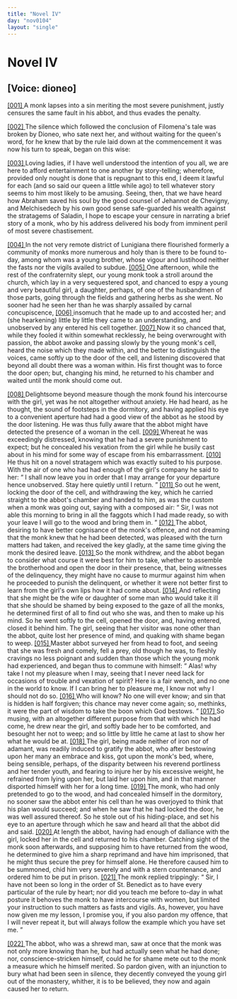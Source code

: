 ```yaml
---
title: "Novel IV"
day: "nov0104"
layout: "single"
---
```

<div id="nov0104" type="novella" who="dioneo">
 <h1>
  Novel IV
 </h1>
 <p>
  <h2>
   [Voice: dioneo]
  </h2>
 </p>
 <argument>
  <p>
   <a href="{{ site.baseurl }}itDecameron/nov0104#p01040001">
    [001]
   </a>
   A monk lapses into a sin meriting the most severe punishment,
 justly censures the same fault in his abbot, and
 thus evades the penalty.
  </p>
 </argument>
 <div3 type="commentary" who="author">
  <p>
   <a href="{{ site.baseurl }}itDecameron/nov0104#p01040002">
    [002]
   </a>
   The
   silence which followed the conclusion of Filomena's tale
 was broken by Dioneo, who sate next her, and without waiting for
 the queen's word, for he knew that by the rule laid down at the
 commencement it was now his turn to speak, began on this wise:
  </p>
 </div3>
 <div3 type="commentary" who="dioneo">
  <p>
   <a href="{{ site.baseurl }}itDecameron/nov0104#p01040003">
    [003]
   </a>
   Loving ladies, if I have well understood the intention of you all, we
 are here to afford entertainment to one another by story-telling;
 wherefore, provided only nought is done that is repugnant to this
 end, I deem it lawful for each (and so said our queen a little while
 ago) to tell whatever story seems to him most likely to be amusing.
 Seeing, then, that we have heard how Abraham saved his soul by the
 good counsel of Jehannot de Chevigny, and Melchisedech by his own
 good sense safe-guarded his wealth against the stratagems of Saladin,
 I hope to escape your censure in narrating a brief story of a monk,
 who by his address delivered his body from imminent peril of most
 severe chastisement.
  </p>
 </div3>
 <p>
  <a href="{{ site.baseurl }}itDecameron/nov0104#p01040004">
   [004]
  </a>
  In the not very remote district of Lunigiana there flourished
 formerly a community of monks more numerous and holy than is
 there to be found to-day, among whom was a young brother, whose
 vigour and lustihood neither the fasts nor the vigils availed to subdue.
  <a href="{{ site.baseurl }}itDecameron/nov0104#p01040005">
   [005]
  </a>
  One afternoon, while the rest of the confraternity slept, our young
 monk took a stroll around the church, which lay in a very sequestered
 spot, and chanced to espy a young and very beautiful girl, a
 daughter, perhaps, of one of the husbandmen of those parts, going
 through the fields and gathering herbs as she went. No sooner had
  he seen her than he was sharply assailed by carnal concupiscence,
  <a href="{{ site.baseurl }}itDecameron/nov0104#p01040006">
   [006]
  </a>
  insomuch that he made up to and accosted her; and (she hearkening)
 little by little they came to an understanding, and unobserved
 by any entered his cell together.
  <a href="{{ site.baseurl }}itDecameron/nov0104#p01040007">
   [007]
  </a>
  Now it so chanced that, while
 they fooled it within somewhat recklessly, he being overwrought
 with passion, the abbot awoke and passing slowly by the young
 monk's cell, heard the noise which they made within, and the better
 to distinguish the voices, came softly up to the door of the cell, and
 listening discovered that beyond all doubt there was a woman within.
 His first thought was to force the door open; but, changing his
 mind, he returned to his chamber and waited until the monk should
 come out.
 </p>
 <p>
  <a href="{{ site.baseurl }}itDecameron/nov0104#p01040008">
   [008]
  </a>
  Delightsome beyond measure though the monk found his
 intercourse with the girl, yet was he not altogether without anxiety.
 He had heard, as he thought, the sound of footsteps in the dormitory,
 and having applied his eye to a convenient aperture had had a good
 view of the abbot as he stood by the door listening. He was thus
 fully aware that the abbot might have detected the presence of a
 woman in the cell.
  <a href="{{ site.baseurl }}itDecameron/nov0104#p01040009">
   [009]
  </a>
  Whereat he was exceedingly distressed, knowing
 that he had a severe punishment to expect; but he concealed his
 vexation from the girl while he busily cast about in his mind for
 some way of escape from his embarrassment.
  <a href="{{ site.baseurl }}itDecameron/nov0104#p01040010">
   [010]
  </a>
  He thus hit on a novel
 stratagem which was exactly suited to his purpose. With the air of
 one who had had enough of the girl's company he said to her:
  <q direct="unspecified">
   I
 shall now leave you in order that I may arrange for your departure
 hence unobserved. Stay here quietly until I return.
  </q>
  <a href="{{ site.baseurl }}itDecameron/nov0104#p01040011">
   [011]
  </a>
  So out he
 went, locking the door of the cell, and withdrawing the key, which
 he carried straight to the abbot's chamber and handed to him, as was
 the custom when a monk was going out, saying with a composed air:
  <q direct="unspecified">
   Sir, I was not able this morning to bring in all the faggots which I
 had made ready, so with your leave I will go to the wood and bring
 them in.
  </q>
  <a href="{{ site.baseurl }}itDecameron/nov0104#p01040012">
   [012]
  </a>
  The abbot, desiring to have better cognisance of the
 monk's offence, and not dreaming that the monk knew that he had
 been detected, was pleased with the turn matters had taken, and
 received the key gladly, at the same time giving the monk the desired
 leave.
  <a href="{{ site.baseurl }}itDecameron/nov0104#p01040013">
   [013]
  </a>
  So the monk withdrew, and the abbot began to consider what
 course it were best for him to take, whether to assemble the brotherhood
 and open the door in their presence, that, being witnesses of
  the delinquency, they might have no cause to murmur against him
 when he proceeded to punish the delinquent, or whether it were not
 better first to learn from the girl's own lips how it had come about.
  <a href="{{ site.baseurl }}itDecameron/nov0104#p01040014">
   [014]
  </a>
  And reflecting that she might be the wife or daughter of some man
 who would take it ill that she should be shamed by being exposed to
 the gaze of all the monks, he determined first of all to find out who
 she was, and then to make up his mind. So he went softly to the
 cell, opened the door, and, having entered, closed it behind him.
 The girl, seeing that her visitor was none other than the abbot, quite
 lost her presence of mind, and quaking with shame began to weep.
  <a href="{{ site.baseurl }}itDecameron/nov0104#p01040015">
   [015]
  </a>
  Master abbot surveyed her from head to foot, and seeing that she
 was fresh and comely, fell a prey, old though he was, to fleshly
 cravings no less poignant and sudden than those which the young
 monk had experienced, and began thus to commune with himself:
  <q direct="unspecified">
   Alas! why take I not my pleasure when I may, seeing that I
 never need lack for occasions of trouble and vexation of spirit? Here
 is a fair wench, and no one in the world to know. If I can bring her
 to pleasure me, I know not why I should not do so.
   <a href="{{ site.baseurl }}itDecameron/nov0104#p01040016">
    [016]
   </a>
   Who will
 know? No one will ever know; and sin that is hidden is half
 forgiven; this chance may never come again; so, methinks, it were
 the part of wisdom to take the boon which God bestows.
  </q>
  <a href="{{ site.baseurl }}itDecameron/nov0104#p01040017">
   [017]
  </a>
  So
 musing, with an altogether different purpose from that with which
 he had come, he drew near the girl, and softly bade her to be
 comforted, and besought her not to weep; and so little by little he
 came at last to show her what he would be at.
  <a href="{{ site.baseurl }}itDecameron/nov0104#p01040018">
   [018]
  </a>
  The girl, being
 made neither of iron nor of adamant, was readily induced to gratify
 the abbot, who after bestowing upon her many an embrace and
 kiss, got upon the monk's bed, where, being sensible, perhaps, of the
 disparity between his reverend portliness and her tender youth, and
 fearing to injure her by his excessive weight, he refrained from lying
 upon her, but laid her upon him, and in that manner disported
 himself with her for a long time.
  <a href="{{ site.baseurl }}itDecameron/nov0104#p01040019">
   [019]
  </a>
  The monk, who had only pretended
 to go to the wood, and had concealed himself in the dormitory,
 no sooner saw the abbot enter his cell than he was overjoyed to
 think that his plan would succeed; and when he saw that he had
 locked the door, he was well assured thereof. So he stole out of his
 hiding-place, and set his eye to an aperture through which he saw
 and heard all that the abbot did and said.
  <a href="{{ site.baseurl }}itDecameron/nov0104#p01040020">
   [020]
  </a>
  At length the abbot,
  having had enough of dalliance with the girl, locked her in the cell
 and returned to his chamber. Catching sight of the monk soon
 afterwards, and supposing him to have returned from the wood,
 he determined to give him a sharp reprimand and have him
 imprisoned, that he might thus secure the prey for himself alone.
 He therefore caused him to be summoned, chid him very severely and
 with a stern countenance, and ordered him to be put in prison.
  <a href="{{ site.baseurl }}itDecameron/nov0104#p01040021">
   [021]
  </a>
  The
 monk replied trippingly:
  <q direct="unspecified">
   Sir, I have not been so long in the order
 of St. Benedict as to have every particular of the rule by heart; nor
 did you teach me before to-day in what posture it behoves the monk
 to have intercourse with women, but limited your instruction to such
 matters as fasts and vigils. As, however, you have now given me
 my lesson, I promise you, if you also pardon my offence, that I will
 never repeat it, but will always follow the example which you have
 set me.
  </q>
 </p>
 <p>
  <a href="{{ site.baseurl }}itDecameron/nov0104#p01040022">
   [022]
  </a>
  The abbot, who was a shrewd man, saw at once that the monk
 was not only more knowing than he, but had actually seen what he
 had done; nor, conscience-stricken himself, could he for shame mete
 out to the monk a measure which he himself merited. So pardon
 given, with an injunction to bury what had been seen in silence,
 they decently conveyed the young girl out of the monastery, whither,
 it is to be believed, they now and again caused her to return.
 </p>
</div>